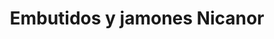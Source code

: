 ---
title: "Embutidos y jamones Nicanor"
url: /el-maillo/embutidos-y-jamones-nicanor/
shop: carnicero
---